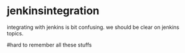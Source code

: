 # jenkinsintegration
integrating with jenkins is bit confusing. we should be clear on jenkins topics.

#hard to remember all these stuffs
